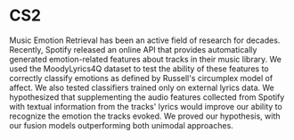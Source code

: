 # CS2

Music Emotion Retrieval has been an active field of research for decades. Recently, Spotify released an online API that provides automatically generated emotion-related features about tracks in their music library. We used the MoodyLyrics4Q dataset to test the ability of these features to correctly classify emotions as defined by Russell's circumplex model of affect. We also tested classifiers trained only on external lyrics data. We hypothesized that supplementing the audio features collected from Spotify with textual information from the tracks' lyrics would improve our ability to recognize the emotion the tracks evoked. We proved our hypothesis, with our fusion models outperforming both unimodal approaches.
